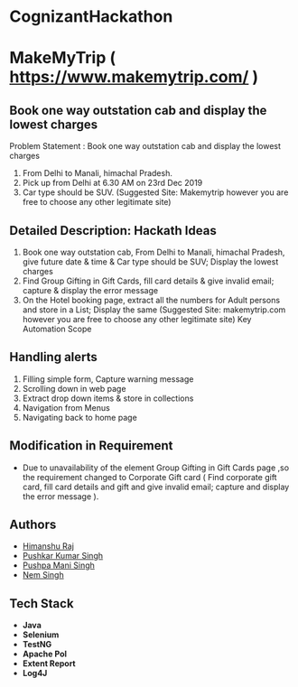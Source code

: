 
# CognizantHackathon
# MakeMyTrip ( https://www.makemytrip.com/ )
## Book one way outstation cab and display the lowest charges
Problem Statement : Book one way outstation cab and display the lowest charges

1. From Delhi to Manali, himachal Pradesh.
2. Pick up from Delhi at 6.30 AM on 23rd Dec 2019
3. Car type should be SUV.
(Suggested Site: Makemytrip however  you are free to choose any other legitimate  site)

## Detailed Description: Hackath Ideas

1. Book one way outstation cab, From Delhi to Manali, himachal Pradesh, give future date & time & Car type should be SUV; Display the lowest charges
2. Find Group Gifting in Gift Cards, fill card details & give invalid email; capture & display the error message
3. On the Hotel booking page, extract all the numbers for Adult persons and store in a List; Display the same
(Suggested Site: makemytrip.com however  you are free to choose any other legitimate site)
Key Automation Scope

## Handling alerts
1. Filling simple form, Capture warning message
2. Scrolling down in web page
3. Extract drop down items & store in collections
4. Navigation from Menus
5. Navigating back to home page

## Modification in Requirement 
 
- Due to unavailability of the element Group Gifting in Gift Cards page ,so the requirement changed to Corporate Gift card ( Find corporate gift card, fill card details and gift and give invalid email; capture and display the error message ).


## Authors

- [Himanshu Raj](https://github.com/himanshuraj-glitches)
- [Pushkar Kumar Singh](https://github.com/singhpushkar001)
- [Pushpa Mani Singh](https://github.com/loveurlife2812)
- [Nem Singh](https://github.com/nemsingh20)


## Tech Stack

- **Java** 
- **Selenium** 
- **TestNG** 
- **Apache PoI** 
- **Extent Report**
- **Log4J** 




